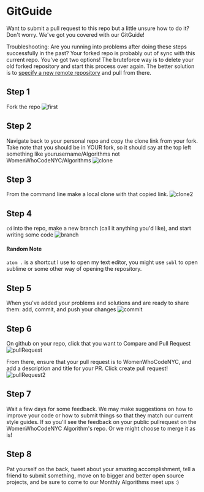 # GitGuide
Want to submit a pull request to this repo but a little unsure how to do it? Don't worry. We've got you covered with our GitGuide! 

Troubleshooting: Are you running into problems after doing these steps successfully in the past? Your forked repo is probably out of sync with this current repo. You've got two options! The bruteforce way is to delete your old forked repository and start this process over again. The better solution is to [specify a new remote repository](https://help.github.com/articles/configuring-a-remote-for-a-fork/) and pull from there.

## Step 1
Fork the repo
![first](https://github.com/WomenWhoCodeNYC/Algorithms/blob/master/images/first.png?raw=true)

## Step 2
Navigate back to your personal repo and copy the clone link from your fork. Take note that you should be in YOUR fork, so it should say at the top left something like yourusername/Algorithms not WomenWhoCodeNYC/Algorithms
![clone](https://github.com/WomenWhoCodeNYC/Algorithms/blob/master/images/clone.png?raw=true)

## Step 3
From the command line make a local clone with that copied link.
![clone2](https://github.com/WomenWhoCodeNYC/Algorithms/blob/master/images/clone2.png?raw=true)

## Step 4
`cd` into the repo, make a new branch (call it anything you'd like), and start writing some code
![branch](https://github.com/WomenWhoCodeNYC/Algorithms/blob/master/images/branch.png?raw=true)

#### Random Note
`atom .` is a shortcut I use to open my text editor, you might use `subl` to open sublime or some other way of opening the repository.

## Step 5
When you've added your problems and solutions and are ready to share them: add, commit, and push your changes
![commit](https://github.com/WomenWhoCodeNYC/Algorithms/blob/master/images/commit.png?raw=true)

## Step 6
On github on your repo, click that you want to Compare and Pull Request
![pullRequest](https://github.com/WomenWhoCodeNYC/Algorithms/blob/master/images/pullRequest.png?raw=true)

From there, ensure that your pull request is to WomenWhoCodeNYC, and add a description and title for your PR. Click create pull request!
![pullRequest2](https://github.com/WomenWhoCodeNYC/Algorithms/blob/master/images/pullRequest2.png?raw=true)

## Step 7
Wait a few days for some feedback. We may make suggestions on how to improve your code or how to submit things so that they match our current style guides. If so you'll see the feedback on your public pullrequest on the WomenWhoCodeNYC Algorithm's repo. Or we might choose to merge it as is!

## Step 8
Pat yourself on the back, tweet about your amazing accomplishment, tell a friend to submit something, move on to bigger and better open source projects, and be sure to come to our Monthly Algorithms meet ups :)
